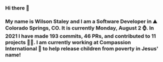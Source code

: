 ### Hi there 👋

### My name is Wilson Staley and I am a Software Developer in ⛰ Colorado Springs, CO.  It is currently Monday, August 2 ⌚. In 2021 I have made 193 commits, 46 PRs, and contributed to 11 projects 👨‍💻. I am currently working at Compassion International 🏢 to help release children from poverty in Jesus' name!